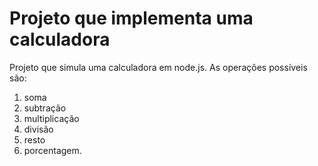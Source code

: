 # Projeto que implementa uma calculadora

Projeto que simula uma calculadora em node.js. As operações possíveis são:
  1) soma
  2) subtração
  3) multiplicação
  4) divisão
  5) resto
  6) porcentagem.
